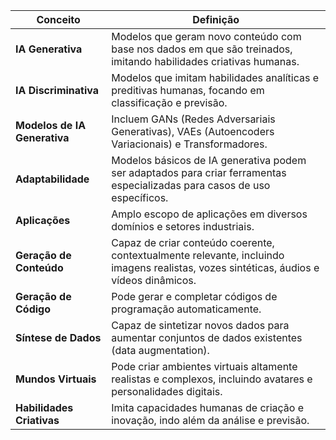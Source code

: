 | Conceito | Definição |
|---|---|
| **IA Generativa** | Modelos que geram novo conteúdo com base nos dados em que são treinados, imitando habilidades criativas humanas. |
| **IA Discriminativa** | Modelos que imitam habilidades analíticas e preditivas humanas, focando em classificação e previsão. |
| **Modelos de IA Generativa** | Incluem GANs (Redes Adversariais Generativas), VAEs (Autoencoders Variacionais) e Transformadores. |
| **Adaptabilidade** | Modelos básicos de IA generativa podem ser adaptados para criar ferramentas especializadas para casos de uso específicos. |
| **Aplicações** | Amplo escopo de aplicações em diversos domínios e setores industriais. |
| **Geração de Conteúdo** | Capaz de criar conteúdo coerente, contextualmente relevante, incluindo imagens realistas, vozes sintéticas, áudios e vídeos dinâmicos. |
| **Geração de Código** | Pode gerar e completar códigos de programação automaticamente. |
| **Síntese de Dados** | Capaz de sintetizar novos dados para aumentar conjuntos de dados existentes (data augmentation). |
| **Mundos Virtuais** | Pode criar ambientes virtuais altamente realistas e complexos, incluindo avatares e personalidades digitais. |
| **Habilidades Criativas** | Imita capacidades humanas de criação e inovação, indo além da análise e previsão. |